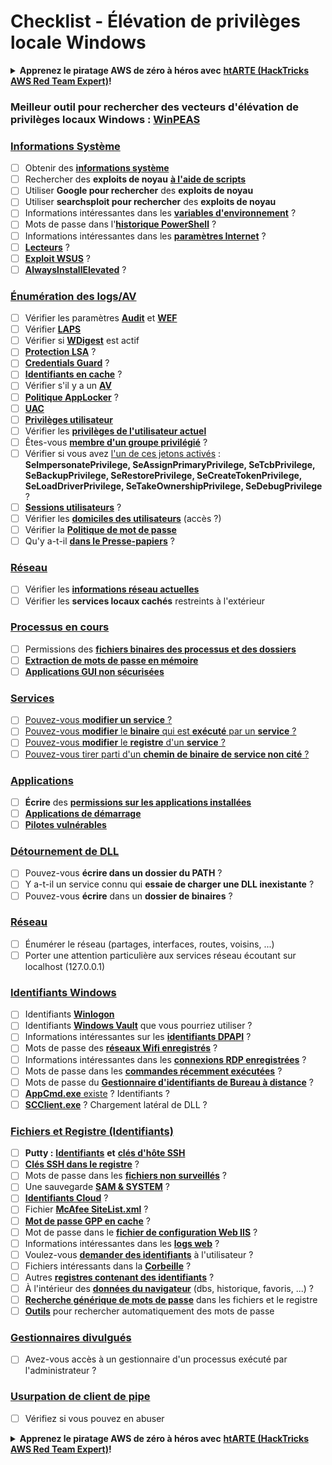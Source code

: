 # Checklist - Élévation de privilèges locale Windows

<details>

<summary><strong>Apprenez le piratage AWS de zéro à héros avec</strong> <a href="https://training.hacktricks.xyz/courses/arte"><strong>htARTE (HackTricks AWS Red Team Expert)</strong></a><strong>!</strong></summary>

Autres moyens de soutenir HackTricks :

* Si vous souhaitez voir votre **entreprise annoncée dans HackTricks** ou **télécharger HackTricks en PDF**, consultez les [**PLANS D'ABONNEMENT**](https://github.com/sponsors/carlospolop) !
* Obtenez le [**merchandising officiel PEASS & HackTricks**](https://peass.creator-spring.com)
* Découvrez [**La Famille PEASS**](https://opensea.io/collection/the-peass-family), notre collection de [**NFTs**](https://opensea.io/collection/the-peass-family) exclusifs
* **Rejoignez le** 💬 [**groupe Discord**](https://discord.gg/hRep4RUj7f) ou le [**groupe telegram**](https://t.me/peass) ou **suivez** moi sur **Twitter** 🐦 [**@carlospolopm**](https://twitter.com/carlospolopm)**.**
* **Partagez vos astuces de piratage en soumettant des PR aux dépôts github** [**HackTricks**](https://github.com/carlospolop/hacktricks) et [**HackTricks Cloud**](https://github.com/carlospolop/hacktricks-cloud).

</details>

### **Meilleur outil pour rechercher des vecteurs d'élévation de privilèges locaux Windows :** [**WinPEAS**](https://github.com/carlospolop/privilege-escalation-awesome-scripts-suite/tree/master/winPEAS)

### [Informations Système](windows-local-privilege-escalation/#system-info)

* [ ] Obtenir des [**informations système**](windows-local-privilege-escalation/#system-info)
* [ ] Rechercher des **exploits de noyau** [**à l'aide de scripts**](windows-local-privilege-escalation/#version-exploits)
* [ ] Utiliser **Google pour rechercher** des **exploits de noyau**
* [ ] Utiliser **searchsploit pour rechercher** des **exploits de noyau**
* [ ] Informations intéressantes dans les [**variables d'environnement**](windows-local-privilege-escalation/#environment) ?
* [ ] Mots de passe dans l'[**historique PowerShell**](windows-local-privilege-escalation/#powershell-history) ?
* [ ] Informations intéressantes dans les [**paramètres Internet**](windows-local-privilege-escalation/#internet-settings) ?
* [ ] [**Lecteurs**](windows-local-privilege-escalation/#drives) ?
* [ ] [**Exploit WSUS**](windows-local-privilege-escalation/#wsus) ?
* [ ] [**AlwaysInstallElevated**](windows-local-privilege-escalation/#alwaysinstallelevated) ?

### [Énumération des logs/AV](windows-local-privilege-escalation/#enumeration)

* [ ] Vérifier les paramètres [**Audit**](windows-local-privilege-escalation/#audit-settings) et [**WEF**](windows-local-privilege-escalation/#wef)
* [ ] Vérifier [**LAPS**](windows-local-privilege-escalation/#laps)
* [ ] Vérifier si [**WDigest**](windows-local-privilege-escalation/#wdigest) est actif
* [ ] [**Protection LSA**](windows-local-privilege-escalation/#lsa-protection) ?
* [ ] [**Credentials Guard**](windows-local-privilege-escalation/#credentials-guard) ?
* [ ] [**Identifiants en cache**](windows-local-privilege-escalation/#cached-credentials) ?
* [ ] Vérifier s'il y a un [**AV**](windows-av-bypass)
* [ ] [**Politique AppLocker**](authentication-credentials-uac-and-efs#applocker-policy) ?
* [ ] [**UAC**](authentication-credentials-uac-and-efs/uac-user-account-control)
* [ ] [**Privilèges utilisateur**](windows-local-privilege-escalation/#users-and-groups)
* [ ] Vérifier les [**privilèges de l'utilisateur actuel**](windows-local-privilege-escalation/#users-and-groups)
* [ ] Êtes-vous [**membre d'un groupe privilégié**](windows-local-privilege-escalation/#privileged-groups) ?
* [ ] Vérifier si vous avez [l'un de ces jetons activés](windows-local-privilege-escalation/#token-manipulation) : **SeImpersonatePrivilege, SeAssignPrimaryPrivilege, SeTcbPrivilege, SeBackupPrivilege, SeRestorePrivilege, SeCreateTokenPrivilege, SeLoadDriverPrivilege, SeTakeOwnershipPrivilege, SeDebugPrivilege** ?
* [ ] [**Sessions utilisateurs**](windows-local-privilege-escalation/#logged-users-sessions) ?
* [ ] Vérifier les [**domiciles des utilisateurs**](windows-local-privilege-escalation/#home-folders) (accès ?)
* [ ] Vérifier la [**Politique de mot de passe**](windows-local-privilege-escalation/#password-policy)
* [ ] Qu'y a-t-il [**dans le Presse-papiers**](windows-local-privilege-escalation/#get-the-content-of-the-clipboard) ?

### [Réseau](windows-local-privilege-escalation/#network)

* [ ] Vérifier les [**informations réseau actuelles**](windows-local-privilege-escalation/#network)
* [ ] Vérifier les **services locaux cachés** restreints à l'extérieur

### [Processus en cours](windows-local-privilege-escalation/#running-processes)

* [ ] Permissions des [**fichiers binaires des processus et des dossiers**](windows-local-privilege-escalation/#file-and-folder-permissions)
* [ ] [**Extraction de mots de passe en mémoire**](windows-local-privilege-escalation/#memory-password-mining)
* [ ] [**Applications GUI non sécurisées**](windows-local-privilege-escalation/#insecure-gui-apps)

### [Services](windows-local-privilege-escalation/#services)

* [ ] [Pouvez-vous **modifier un service** ?](windows-local-privilege-escalation#permissions)
* [ ] [Pouvez-vous **modifier** le **binaire** qui est **exécuté** par un **service** ?](windows-local-privilege-escalation/#modify-service-binary-path)
* [ ] [Pouvez-vous **modifier** le **registre** d'un **service** ?](windows-local-privilege-escalation/#services-registry-modify-permissions)
* [ ] [Pouvez-vous tirer parti d'un **chemin de binaire de service non cité** ?](windows-local-privilege-escalation/#unquoted-service-paths)

### [**Applications**](windows-local-privilege-escalation/#applications)

* [ ] **Écrire** des [**permissions sur les applications installées**](windows-local-privilege-escalation/#write-permissions)
* [ ] [**Applications de démarrage**](windows-local-privilege-escalation/#run-at-startup)
* [ ] [**Pilotes vulnérables**](windows-local-privilege-escalation/#drivers)

### [Détournement de DLL](windows-local-privilege-escalation/#path-dll-hijacking)

* [ ] Pouvez-vous **écrire dans un dossier du PATH** ?
* [ ] Y a-t-il un service connu qui **essaie de charger une DLL inexistante** ?
* [ ] Pouvez-vous **écrire** dans un **dossier de binaires** ?

### [Réseau](windows-local-privilege-escalation/#network)

* [ ] Énumérer le réseau (partages, interfaces, routes, voisins, ...)
* [ ] Porter une attention particulière aux services réseau écoutant sur localhost (127.0.0.1)

### [Identifiants Windows](windows-local-privilege-escalation/#windows-credentials)

* [ ] Identifiants [**Winlogon**](windows-local-privilege-escalation/#winlogon-credentials)
* [ ] Identifiants [**Windows Vault**](windows-local-privilege-escalation/#credentials-manager-windows-vault) que vous pourriez utiliser ?
* [ ] Informations intéressantes sur les [**identifiants DPAPI**](windows-local-privilege-escalation/#dpapi) ?
* [ ] Mots de passe des [**réseaux Wifi enregistrés**](windows-local-privilege-escalation/#wifi) ?
* [ ] Informations intéressantes dans les [**connexions RDP enregistrées**](windows-local-privilege-escalation/#saved-rdp-connections) ?
* [ ] Mots de passe dans les [**commandes récemment exécutées**](windows-local-privilege-escalation/#recently-run-commands) ?
* [ ] Mots de passe du [**Gestionnaire d'identifiants de Bureau à distance**](windows-local-privilege-escalation/#remote-desktop-credential-manager) ?
* [ ] [**AppCmd.exe** existe](windows-local-privilege-escalation/#appcmd-exe) ? Identifiants ?
* [ ] [**SCClient.exe**](windows-local-privilege-escalation/#scclient-sccm) ? Chargement latéral de DLL ?

### [Fichiers et Registre (Identifiants)](windows-local-privilege-escalation/#files-and-registry-credentials)

* [ ] **Putty :** [**Identifiants**](windows-local-privilege-escalation/#putty-creds) **et** [**clés d'hôte SSH**](windows-local-privilege-escalation/#putty-ssh-host-keys)
* [ ] [**Clés SSH dans le registre**](windows-local-privilege-escalation/#ssh-keys-in-registry) ?
* [ ] Mots de passe dans les [**fichiers non surveillés**](windows-local-privilege-escalation/#unattended-files) ?
* [ ] Une sauvegarde [**SAM & SYSTEM**](windows-local-privilege-escalation/#sam-and-system-backups) ?
* [ ] [**Identifiants Cloud**](windows-local-privilege-escalation/#cloud-credentials) ?
* [ ] Fichier [**McAfee SiteList.xml**](windows-local-privilege-escalation/#mcafee-sitelist.xml) ?
* [ ] [**Mot de passe GPP en cache**](windows-local-privilege-escalation/#cached-gpp-pasword) ?
* [ ] Mot de passe dans le [**fichier de configuration Web IIS**](windows-local-privilege-escalation/#iis-web-config) ?
* [ ] Informations intéressantes dans les [**logs web**](windows-local-privilege-escalation/#logs) ?
* [ ] Voulez-vous [**demander des identifiants**](windows-local-privilege-escalation/#ask-for-credentials) à l'utilisateur ?
* [ ] Fichiers intéressants dans la [**Corbeille**](windows-local-privilege-escalation/#credentials-in-the-recyclebin) ?
* [ ] Autres [**registres contenant des identifiants**](windows-local-privilege-escalation/#inside-the-registry) ?
* [ ] À l'intérieur des [**données du navigateur**](windows-local-privilege-escalation/#browsers-history) (dbs, historique, favoris, ...) ?
* [ ] [**Recherche générique de mots de passe**](windows-local-privilege-escalation/#generic-password-search-in-files-and-registry) dans les fichiers et le registre
* [ ] [**Outils**](windows-local-privilege-escalation/#tools-that-search-for-passwords) pour rechercher automatiquement des mots de passe

### [Gestionnaires divulgués](windows-local-privilege-escalation/#leaked-handlers)

* [ ] Avez-vous accès à un gestionnaire d'un processus exécuté par l'administrateur ?

### [Usurpation de client de pipe](windows-local-privilege-escalation/#named-pipe-client-impersonation)

* [ ] Vérifiez si vous pouvez en abuser

<details>

<summary><strong>Apprenez le piratage AWS de zéro à héros avec</strong> <a href="https://training.hacktricks.xyz/courses/arte"><strong>htARTE (HackTricks AWS Red Team Expert)</strong></a><strong>!</strong></summary>

Autres moyens de soutenir HackTricks :

* Si vous souhaitez voir votre **entreprise annoncée dans HackTricks** ou **télécharger HackTricks en PDF**, consultez les [**PLANS D'ABONNEMENT**](https://github.com/sponsors/carlospolop) !
* Obtenez le [**merchandising officiel PEASS & HackTricks**](https://peass.creator-spring.com)
* Découvrez [**La Famille PEASS**](https://opensea.io/collection/the-peass-family), notre collection de [**NFTs**](https://opensea.io/collection/the-peass-family) exclusifs
* **Rejoignez le** 💬 [**groupe Discord**](https://discord.gg/hRep4RUj7f) ou le [**groupe telegram**](https://t.me/peass) ou **suivez** moi sur **Twitter** 🐦 [**@carlospolopm**](https://twitter.com/carlospolopm)**.**
* **Partagez vos astuces de piratage en soumettant des PR aux dépôts github** [**HackTricks**](https://github.com/carlospolop/hacktricks) et [**HackTricks Cloud**](https://github.com/carlospolop/hacktricks-cloud).

</details>
